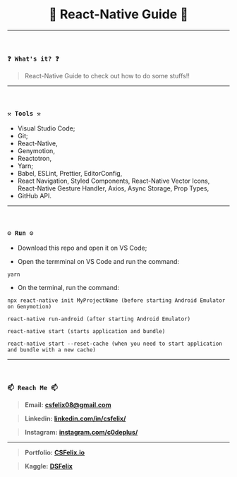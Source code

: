 <h1 align="center">🌟 React-Native Guide 🌟</h1>

----
<br>

### `❓ What's it? ❓`

> React-Native Guide to check out how to do some stuffs!!

----
<br>

### `⚒️ Tools ⚒️`

* Visual Studio Code;
* Git;
* React-Native,
* Genymotion,
* Reactotron,
* Yarn;
* Babel, ESLint, Prettier, EditorConfig,
* React Navigation, Styled Components, React-Native Vector Icons, React-Native Gesture Handler, Axios, Async Storage, Prop Types,
* GitHub API.

----
<br>

### `⚙️ Run ⚙️`

- Download this repo and open it on VS Code;

- Open the termminal on VS Code and run the command:

```
yarn
```

- On the terminal, run the command:

```
npx react-native init MyProjectName (before starting Android Emulator on Genymotion)

react-native run-android (after starting Android Emulator)

react-native start (starts application and bundle)

react-native start --reset-cache (when you need to start application and bundle with a new cache)
```

----
<br>

### `📫 Reach Me 📫`

> **Email:** **[csfelix08@gmail.com](mailto:csfelix08@gmail.com?)**

> **Linkedin:** **[linkedin.com/in/csfelix/](https://www.linkedin.com/in/csfelix/)**

> **Instagram:** **[instagram.com/c0deplus/](https://www.instagram.com/c0deplus/)**

----

> **Portfolio:** **[CSFelix.io](https://csfelix.github.io/)**

> **Kaggle:** **[DSFelix](https://www.kaggle.com/dsfelix)**
